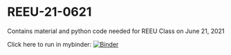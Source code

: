 # REEU-21-0621

Contains material and python code needed for REEU Class on June 21, 2021

Click here to run in mybinder:
[![Binder](https://mybinder.org/badge_logo.svg)](https://mybinder.org/v2/gh/cheyenne-21/REEU-21-0621/HEAD)
